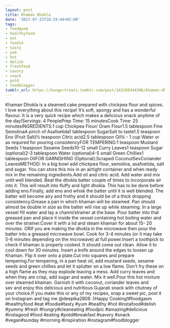 ```yaml
---
layout: post
title: Khaman Dhokla
date: '2017-07-22T10:19:44+02:00'
tags:
- foodgasm
- healthyfood
- eat
- foodie
- tasty
- yum
- hot
- delish
- freshfood
- savory
- snack
- potd
- foodblogger
tumblr_url: https://hungertreats.tumblr.com/post/163289344306/khaman-dhokla
---
```

Khaman Dhokla is a steamed cake prepared with chickpea flour and spices. I love everything about this recipe! It’s soft, spongy and has a wonderful flavour. It is a very quick recipe which makes a delicious snack anytime of the day!Servings: 4 PeoplePrep Time: 15 minutesCook Time: 25 minutesINGREDIENTS:1 cup Chickpea Flour/ Gram Flour1.5 tablespoon Fine SemolinaA pinch of Asafoetida1 tablespoon SugarSalt to taste1.5 teaspoon Eno (Fruit Salt)½ teaspoon Citric acid2.5 tablespoon Oil¾ - 1 cup Water or as required for pouring consistencyFOR TEMPERING:1 teaspoon Mustard Seeds 1 teaspoon Sesame Seeds10-12 small Curry Leaves1 teaspoon Sugar (optional)2-3 tablespoon Water (optional)4-5 small Green Chillies1 tablespoon OilFOR GARNISHING (Optional):Scraped CoconutSevCoriander LeavesMETHOD: In a big bowl add chickpea flour, semolina, asafoetida, salt and sugar. You can store this mix in an airtight container and when ready mix in the remaining ingredients.Add oil and citric acid. Add water and mix until well blended. Beat the dhokla batter couple of times to incorporate air into it. This will result into fluffy and light dhokla. This has to be done before adding eno.Finally, add eno and whisk the batter until it is well blended. The batter will become airy and frothy and it should be of a thick dropping consistency.Grease a pan in which khaman will be steamed. Pan should almost be double in size as the batter will rise up while steaming. In a large vessel fill water and lay a channi/strainer at the base. Pour batter into that greased pan and place it inside the vessel containing hot boiling water and over the strainer.Cover it with a lid and steam khaman for about 15- 20 minutes. ORIf you are making the dhokla in the microwave then pour the batter into a greased microwave bowl. Cook for 3-4 minutes (or it may take 5-6 minutes depending on the microwave) at full power.Insert a toothpick to check if khaman is properly cooked. It should come out clean. Allow it to cool down for 30 minutes. Insert a knife around the edges to loosen up Khaman. Flip it over onto a plate.Cut into squares and prepare tempering.For tempering, in a pan heat oil, add mustard seeds, sesame seeds and green chillies and let it splutter on a low flame. Don’t fry these on a high flame as they may explode leaving a mess. Add curry leaves and when they are crisp, add sugar and water. Mix it well.Pour this hot mixture over steamed khaman. Garnish it with coconut, coriander leaves and sev and enjoy this delicious and nutritious Gujarati snack with chutney of your choice.If you make this or any of my recipes, snap a sweet pic, post it on Instagram and tag me @deepika2808 :)Happy Cooking!#foodgasm #healthyfood #eat #foodie#tasty #yum #healthy #hot #instafood#delish #yummy #fresh #hungry#cleaneating #foodpic #amazing#delicious #instagood #food #eating #potd#breakfast #savory #snack #vegan#sunday #morning #inspiration #instagram#foodblogger
